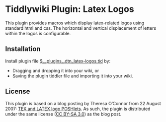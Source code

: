 # Tiddlywiki Plugin: Latex Logos #

This plugin provides macros which display latex-related logos using standard
html and css. The horizontal and vertical displacement of letters within the
logos is configurable.

## Installation ##

Install plugin file
[$\_\_plugins\_.dtn\_latex-logos.tid](https://github.com/dnebauer/tw-latex-logos/blob/master/plugin/%24__plugins_.dtn_latex-logos.tid) by:

* Dragging and dropping it into your wiki, or
* Saving the plugin tiddler file and importing it into your wiki.

## License ##

This plugin is based on a blog posting by Theresa O’Connor from 22 August 2007:
[TEX and LATEX logo POSHlets](http://tess.oconnor.cx/2007/08/tex-poshlet). As
such, the plugin is distributed under the same license ([CC BY-SA
3.0](https://creativecommons.org/licenses/by-sa/3.0/legalcode)) as the blog
post.
